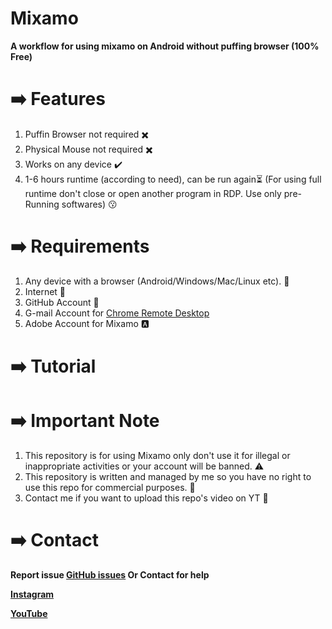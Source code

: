 # Mixamo

**A workflow for using mixamo on Android without puffing browser (100% Free)**

# ➡️ Features
1. Puffin Browser not required ✖️
2. Physical Mouse not required ✖️
3. Works on any device ✔️
4. 1-6 hours runtime (according to need), can be run again⏳ (For using full runtime don't close or open another program in RDP. Use only pre- Running softwares) 😗

# ➡️ Requirements
1. Any device with a browser (Android/Windows/Mac/Linux etc). 📱
2. Internet 🛜
3. GitHub Account 🔐 
4. G-mail Account for [Chrome Remote Desktop](https://remotedesktop.google.com/headless)
5. Adobe Account for Mixamo 🅰️

# ➡️ Tutorial


# ➡️ Important Note
1. This repository is for using Mixamo only don't use it for illegal or inappropriate activities or your account will be banned. ⚠️
2. This repository is written and managed by me so you have no right to use this repo for commercial purposes. 👿
3. Contact me if you want to upload this repo's video on YT 📮

# ➡️ Contact

**Report issue [GitHub issues](https://github.com/inderxkang/Mixamo/issues)
Or Contact for help**

**[Instagram](https://www.instagram.com/inderx_kang)**

**[YouTube](https://youtube.com/@GW_KANG)**


